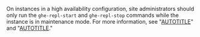 On instances in a high availability configuration, site administrators should only run the `ghe-repl-start` and `ghe-repl-stop` commands while the instance is in maintenance mode. For more information, see "[AUTOTITLE](/admin/configuration/configuring-your-enterprise/enabling-and-scheduling-maintenance-mode)" and "[AUTOTITLE](/admin/enterprise-management/configuring-high-availability/about-high-availability-configuration#utilities-for-replication-management)."
